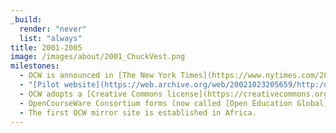 ```yaml
---
_build:
  render: "never"
  list: "always"
title: 2001-2005
image: /images/about/2001_ChuckVest.png
milestones:
  - OCW is announced in [The New York Times](https://www.nytimes.com/2001/04/04/us/auditing-classes-at-mit-on-the-web-and-free.html) and in an [MIT press conference](https://www.youtube.com/watch?v=4XFvqOSRsa8).
  - "[Pilot website](https://web.archive.org/web/20021023205659/http:/ocw.mit.edu/index.html) of 50 courses followed by 2003 official [website launch](https://web.archive.org/web/20031008143931/http:/ocw.mit.edu/index.html) with 500 courses."
  - OCW adopts a [Creative Commons license](https://creativecommons.org/licenses/by-nc-sa/4.0/).
  - OpenCourseWare Consortium forms (now called [Open Education Global](https://www.oeglobal.org/).
  - The first OCW mirror site is established in Africa.
---
```

